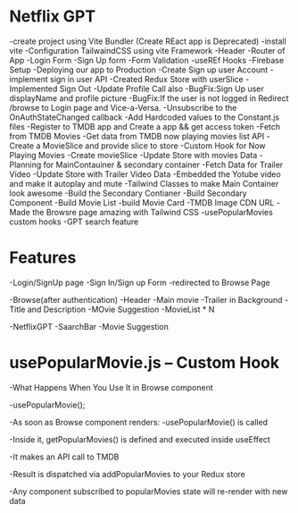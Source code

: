 # Netflix GPT

-create project using Vite Bundler (Create REact app is Deprecated)
-install vite
-Configuration TailwaindCSS using vite Framework
-Header
-Router of App
-Login Form
-Sign Up form
-Form Validation
-useREf Hooks
-Firebase Setup
-Deploying our app to Production
-Create Sign up user Account
-implement sign in user API
-Created Redux Store with userSlice
-Implemented Sign Out
-Update Profile Call also
-BugFix:Sign Up user displayName and profile picture
-BugFix:If the user is not logged in Redirect /browse to Login page and Vice-a-Versa.
-Unsubscribe to the OnAuthStateChanged callback
-Add Hardcoded values to the Constant.js files
-Register to TMDB app and Create a app && get access token
-Fetch from TMDB Movies
-Get data from TMDB now playing movies list API
-Create a MovieSlice and provide slice to store
-Custom Hook for Now Playing Movies
-Create movieSlice
-Update Store with movies Data
-Planning for MainContauiner & secondary container
-Fetch Data for Trailer Video
-Update Store with Trailer Video Data
-Embedded the Yotube video and make it autoplay and mute
-Tailwind Classes to make Main Container look awesome
-Build the Secondary Contianer
-Build Secondary Component
-Build Movie List
-build Movie Card
-TMDB Image CDN URL
-Made the Browsre page amazing with Tailwind CSS
-usePopularMovies custom hooks
-GPT search feature

# Features

-Login/SignUp page
-Sign In/Sign up Form
-redirected to Browse Page

-Browse(after authentication)
-Header
-Main movie
-Trailer in Background
-Title and Description
-MOvie Suggestion
-MovieList \* N

-NetflixGPT
-SaarchBar
-Movie Suggestion

# usePopularMovie.js – Custom Hook

-What Happens When You Use It in Browse component

-usePopularMovie();

-As soon as Browse component renders:
-usePopularMovie() is called

-Inside it, getPopularMovies() is defined and executed inside useEffect

-It makes an API call to TMDB

-Result is dispatched via addPopularMovies to your Redux store

-Any component subscribed to popularMovies state will re-render with new data
